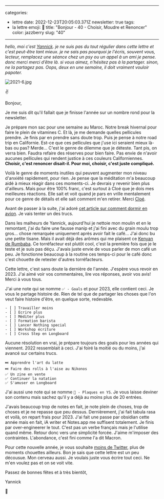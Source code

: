 
---
categories:
- lettre
date: 2022-12-23T20:05:03.371Z
newsletter: true
tags:
- la lettre
emoji: 💌
title: "Bonjour - 40 - Choisir, Moudre et Renoncer"
color: jazzberry
slug: "40"
---
*hello, moi c'est [Yannick](https://yannickschutz.com). je ne suis pas du tout régulier dans cette lettre et c'est peut-être tant mieux. je ne sais pas pourquoi je l'écris, souvent vous, lecteur, remplacez une séance chez un psy ou un appel à un ami je pense. donc merci merci d’être là. si vous aimez, n’hésitez pas à la partager. sinon, ne la partagez pas. Oops, deux en une semaine, il doit vraiment vouloir papoter.*

 ![2021-6.jpg](https://buttondown-attachments.s3.us-west-2.amazonaws.com/images/1e76a4e7-8eb5-4269-9201-8a3b4841ca2d.jpg) 

✌️

Bonjour,

Je me suis dit qu'il fallait que je finisse l'année sur un nombre rond pour la newsletter.

Je prépare mon sac pour une semaine au Maroc. Notre break hivernal pour faire le plein de vitamines C. Et là, je me demande quelles pellicules prendre. Je finis par en prendre sans doute trop. Puis je pense à notre road trip en Californie. Est-ce que ces pellicules que j'use ici seraient mieux là-bas ou pas? Merde... C'est le genre de dilemme que je déteste. Tant pis, on verra bien. Faudra refaire des réserves pour bien faire. Pas envie de n'avoir aucunes pellicules qui rendent justice à ces couleurs Californiennes. **Choisir, c'est renoncer disait-il. Pour moi, choisir, c'est juste compliqué.**

Voilà le genre de moments inutiles qui peuvent augmenter mon niveau d'anxiété rapidement, pour rien. Je pense que la méditation m'a beaucoup aidé à mieux réagir dans ces moments-ci. Je devrais y revenir bien plus d'ailleurs. Mais pour être 100% franc, c'est surtout à Cloé que je dois mes meilleures réactions. Elle sait et voit quand je pars en vrille mentalement pour ce genre de détails et elle sait comment m'en retirer. Merci [Cloé](https://instagram.com/le.murmure.des.feuilles).

Avant de passer à la suite, j'ai adoré [cet article sur comment dormir en avion](https://www.washingtonpost.com/graphics/2020/travel/airplane-sleeping-positions-encyclopedia/). Je vais tenter un des trucs.

Dans les malheurs de Yannick, aujourd'hui je nettoie mon moulin et en le remontant, j'ai du faire une fausse manip et j'ai fini avec du grain moulu trop gros... chose remarquée uniquement après avoir fait le café... J'ai donc bu une petite tisane. Mais il avait déjà des arômes qui me plaisent ce [Kenyan de Rumbaba](https://rumbaba.nl/products/kenya-ab-ndumberi-filter-coffee). Ce torréfacteur est plutôt cool, c'est la première fois que je le teste et je suis pas déçu. J'avais juste envie de vous parler de mon café un peu. Je fonctionne beaucoup à la routine ces temps-ci pour le café donc c'est chouette de retester d'autres torréfacteurs.

Cette lettre, c'est sans doute la dernière de l'année. J'espère vous revoir en 2023. J'ai aimé voir vos commentaires, lire vos réponses, avoir vos avis! Merci à vous tous.

J'ai une note qui se nomme `✅ - Goals` et pour 2023, elle contient ceci. Je vous le partage histoire de. Rien de tel que de partager les choses que l'on veut faire histoire d'être, en quelque sorte, redevable. 

```
- [ ] Travailler moins
- [ ] Ecrire plus
- [ ] Méditer plus
- [ ] Formation barista
- [ ] Lancer Nothing special
- [ ] Workshop écriture
- [ ] Cross Step en Longboard
```

Aucune résolution en vrai, je prépare toujours des goals pour les années qui viennent. 2022 ressemblait à ceci. J'ai foiré la moitié ou du moins, j'ai avancé sur certains trucs.

```
⏭️ Apprendre l'art du latte
⏭️ Faire des rolls à l'aise au Nikonos
✅ Un zine en vente
✅ Continuer la natation
✅ S'amuser en Longboard
```

J'ai aussi une note qui se nomme `🚗 - Plaques en YS`. Je vous laisse deviner son contenu mais sachez qu'il y a déjà au moins plus de 20 entrées.

J'avais beaucoup trop de notes en fait, je note plein de choses, trop de choses et je ne repasse que peu dessus. Dernièrement, j'ai fait tabula rasa et voilà, on repart frais pour 2023. J'ai fait une passe par obsidian cette année mais en fait, iA writer et Notes.app me suffisent totalement. Je finis par over-engineerer le tout. C'est pas un verbe français mais je l'utilise quand même. Retour donc vers une simplicité forcée. J'aime m'imposer des contraintes. L'abondance, c'est fini comme l'a dit Macron.

Pour cette nouvelle année, je vous souhaite [moins de Twitter](https://glass.photo/highlights/glass-is-leaving-twitter), plus de moments chouettes ailleurs. Bon je sais que cette lettre est un peu décousue. Mon cerveau aussi. Je voulais juste vous écrire tout ceci. Ne m'en voulez pas et on se voit vite.

Passez de bonnes fêtes et à très bientôt,

Yannick

💌
